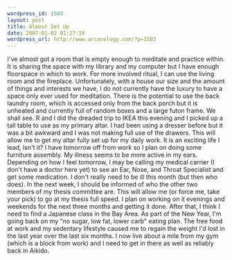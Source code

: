```yaml
--- 
wordpress_id: 1503
layout: post
title: Almost Set Up
date: 2007-01-02 01:27:19
wordpress_url: http://www.arcanology.com/?p=1503
---
```

I've almost got a room that is empty enough to meditate and practice within. It is sharing the space with my library and my computer but I have enough floorspace in which to work. For more involved ritual, I can use the living room and the fireplace. Unfortunately, with a house our size and the amount of things and interests we have, I do not currently have the luxury to have a space only ever used for meditation. There is the potential to use the back laundry room, which is accessed only from the back porch but it is unheated and currently full of random boxes and a large futon frame. We shall see. R and I did the dreaded trip to IKEA this evening and I picked up a tall table to use as my primary altar. I had been using a dresser before but it was a bit awkward and I was not making full use of the drawers. This will allow me to get my altar fully set up for my daily work. It is an exciting life I lead, isn't it? I have tomorrow off from work so I plan on doing some furniture assembly. My illness seems to be more active in my ears. Depending on how I feel tomorrow, I may be calling my medical carrier (I don't have a doctor here yet) to see an Ear, Nose, and Throat Specialist and get some medication. I don't really need to be ill this month (but then who does). In the next week, I should be informed of who the other two members of my thesis committee are. This will allow me (or force me, take your pick) to go at my thesis full speed. I plan on working on it evenings and weekends for the next three months and getting it done. After that, I think I need to find a Japanese class in the Bay Area. As part of the New Year, I'm going back on my "no sugar, low fat, lower carb" eating plan. The free food at work and my sedentary lifestyle caused me to regain the weight I'd lost in the last year over the last six months. I now live about a mile from my gym (which is a block from work) and I need to get in there as well as reliably back in Aikido.